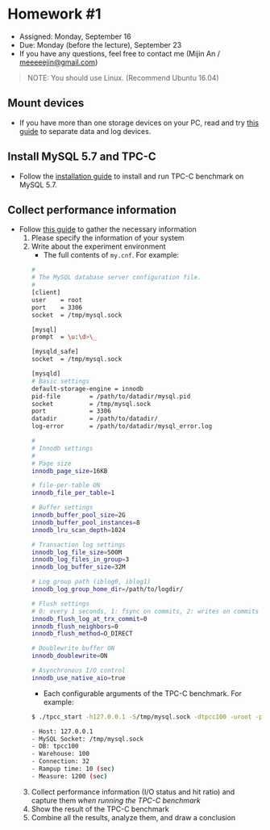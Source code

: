 # Homework #1

- Assigned: Monday, September 16
- Due: Monday (before the lecture), September 23
- If you have any questions, feel free to contact me (Mijin An / meeeeejin@gmail.com)

> NOTE: You should use Linux. (Recommend Ubuntu 16.04)

## Mount devices

- If you have more than one storage devices on your PC, read and try [this guide](reference/mount-guide.md) to separate data and log devices.

## Install MySQL 5.7 and TPC-C

- Follow the [installation guide](reference/tpcc-mysql-guide.md) to install and run TPC-C benchmark on MySQL 5.7.

## Collect performance information

- Follow [this guide](reference/performance-analysis-guide.md) to gather the necessary information
    1. Please specify the information of your system
    2. Write about the experiment environment
        - The full contents of `my.cnf`. For example:
        ```bash
        #
        # The MySQL database server configuration file.
        #
        [client]
        user    = root
        port    = 3306
        socket  = /tmp/mysql.sock

        [mysql]
        prompt  = \u:\d>\_

        [mysqld_safe]
        socket  = /tmp/mysql.sock

        [mysqld]
        # Basic settings
        default-storage-engine = innodb
        pid-file        = /path/to/datadir/mysql.pid
        socket          = /tmp/mysql.sock
        port            = 3306
        datadir         = /path/to/datadir/
        log-error       = /path/to/datadir/mysql_error.log

        #
        # Innodb settings
        #
        # Page size
        innodb_page_size=16KB

        # file-per-table ON
        innodb_file_per_table=1

        # Buffer settings
        innodb_buffer_pool_size=2G
        innodb_buffer_pool_instances=8
        innodb_lru_scan_depth=1024

        # Transaction log settings
        innodb_log_file_size=500M
        innodb_log_files_in_group=3
        innodb_log_buffer_size=32M

        # Log group path (iblog0, iblog1)
        innodb_log_group_home_dir=/path/to/logdir/

        # Flush settings
        # 0: every 1 seconds, 1: fsync on commits, 2: writes on commits
        innodb_flush_log_at_trx_commit=0
        innodb_flush_neighbors=0
        innodb_flush_method=O_DIRECT

        # Doublewrite buffer ON
        innodb_doublewrite=ON

        # Asynchronous I/O control
        innodb_use_native_aio=true
        ```
        - Each configurable arguments of the TPC-C benchmark. For example:
        ```bash
        $ ./tpcc_start -h127.0.0.1 -S/tmp/mysql.sock -dtpcc100 -uroot -pyourPassword -w100 -c32 -r10 -l1200

        - Host: 127.0.0.1
        - MySQL Socket: /tmp/mysql.sock
        - DB: tpcc100
        - Warehouse: 100
        - Connection: 32
        - Rampup time: 10 (sec)
        - Measure: 1200 (sec)
        ```
    3. Collect performance information (I/O status and hit ratio) and capture them *when running the TPC-C benchmark*
    4. Show the result of the TPC-C benchmark
    5. Combine all the results, analyze them, and draw a conclusion